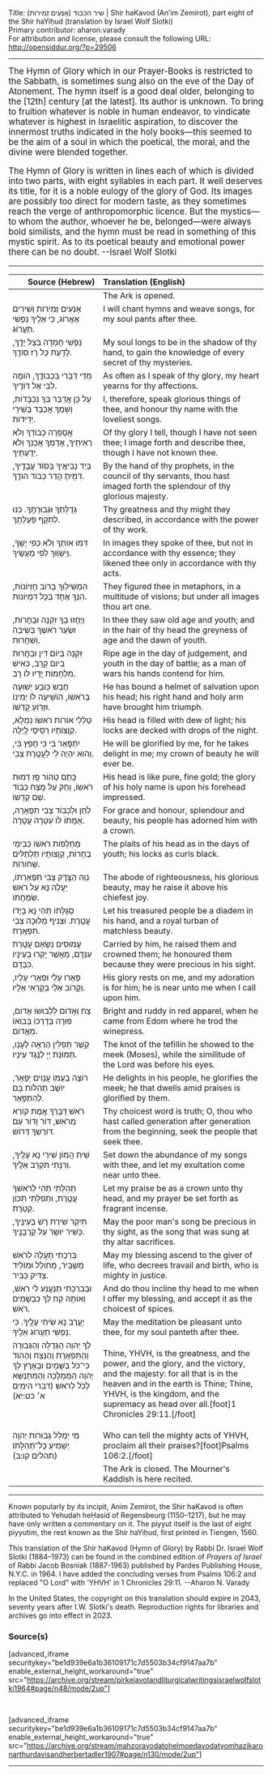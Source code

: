 <html>
<head></head>
<body>
Title: שיר הכבוד (אַנְעִים זְמִירוֹת)‏ | Shir haKavod (An’im Zemirot), part eight of the Shir haYiḥud (translation by Israel Wolf Slotki)<br />
Primary contributor: aharon.varady<br />
For attribution and license, please consult the following URL: <a href="http://opensiddur.org/?p=29506">http://opensiddur.org/?p=29506</a>
<p />
<hr />

<div class="english" style="font-size: 1.2em;">
The Hymn of Glory which in our Prayer-Books is restricted to the Sabbath, is sometimes sung also on the eve of the Day of Atonement. The hymn itself is a good deal older, belonging to the [12th] century [at the latest]. Its author is unknown. To bring to fruition whatever is noble in human endeavor, to vindicate whatever is highest in Israelitic aspiration, to discover the innermost truths indicated in the holy books—this seemed to be the aim of a soul in which the poetical, the moral, and the divine were blended together.

The Hymn of Glory is written in lines each of which is divided into two parts, with eight syllables in each part. It well deserves its title, for it is a noble eulogy of the glory of God. Its images are possibly too direct for modern taste, as they sometimes reach the verge of anthropomorphic licence. But the mystics—to whom the author, whoever he be, belonged—were always bold similists, and the hymn must be read in something of this mystic spirit. As to its poetical beauty and emotional power there can be no doubt. --Israel Wolf Slotki
</div>

<hr />

<table style="margin-left: auto;margin-right: auto;" class="draggable">
<thead><tr><th id="x" style="text-align: right;">Source (Hebrew)</th><th style="text-align: left;">Translation (English)</th></tr></thead>
<tbody>
<tr><td style="vertical-align:top;">
<div class="liturgy"><span lang="he">

</span></div></td>
 
<td style="vertical-align:top;">
<div class="english">
<span class="instruction">The Ark is opened.</span>
</div></td></tr>


<tr><td style="vertical-align:top;">
<div class="liturgy"><span lang="he">
אַנְעִים זְמִירוֹת וְשִׁירִים אֶאֱרוֹג, 
כִּי אֵלֶֽיךָ נַפְשִׁי תַעֲרוֹג.
</span></div></td>
 
<td style="vertical-align:top;">
<div class="english">
I will chant hymns and weave songs, 
for my soul pants after thee. 
</div></td></tr>


<tr><td style="vertical-align:top;">
<div class="liturgy"><span lang="he">
נַפְשִׁי חָמְדָה בְּצֵל יָדֶֽךָ, 
לָדַֽעַת כָּל רָז סוֹדֶֽךָ.
</span></div></td>
 
<td style="vertical-align:top;">
<div class="english">
My soul longs to be in the shadow of thy hand, 
to gain the knowledge of every secret of thy mysteries. 
</div></td></tr>


<tr><td style="vertical-align:top;">
<div class="liturgy"><span lang="he">
מִדֵּי דַבְּרִי בִּכְבוֹדֶֽךָ, 
הוֹמֶה לִבִּי אֶל דּוֹדֶֽיךָ.
</span></div></td>
 
<td style="vertical-align:top;">
<div class="english">
As often as I speak of thy glory, 
my heart yearns for thy affections.
</div></td></tr>


<tr><td style="vertical-align:top;">
<div class="liturgy"><span lang="he">
עַל כֵּן אֲדַבֵּר בְּךָ נִכְבָּדוֹת, 
וְשִׁמְךָ אֲכַבֵּד בְּשִׁירֵי יְדִידוֹת.
</span></div></td>
 
<td style="vertical-align:top;">
<div class="english">
I, therefore, speak glorious things of thee, 
and honour thy name with the loveliest songs. 
</div></td></tr>


<tr><td style="vertical-align:top;">
<div class="liturgy"><span lang="he">
<span class="acrostic">אֲ</span>סַפְּרָה כְבוֹדְךָ 
וְלֹא רְאִיתִֽיךָ, 
אֲדַמְּךָ אֲכַנְּךָ 
וְלֹא יְדַעְתִּֽיךָ.
</span></div></td>
 
<td style="vertical-align:top;">
<div class="english">
Of thy glory I tell, <span class="acrostic"> </span>
though I have not seen thee; 
I image forth and describe thee, 
though I have not known thee.  
</div></td></tr>


<tr><td style="vertical-align:top;">
<div class="liturgy"><span lang="he">
<span class="acrostic">בְּ</span>יַד נְבִיאֶֽיךָ 
בְּסוֹד עֲבָדֶֽיךָ, 
דִּמִּֽיתָ הֲדַר 
כְבוֹד הוֹדֶֽךָ.
</span></div></td>
 
<td style="vertical-align:top;">
<div class="english">
By the hand of thy prophets, <span class="acrostic"> </span>
in the council of thy servants, 
thou hast imaged forth the splendour 
of thy glorious majesty.
</div></td></tr>


<tr><td style="vertical-align:top;">
<div class="liturgy"><span lang="he">
<span class="acrostic">גְּ</span>דֻלָּתְךָ וּגְבוּרָתֶֽךָ. 
כִּנּוּ לְתֹֽקֶף פְּעֻלָּתֶֽךָ.
</span></div></td>
 
<td style="vertical-align:top;">
<div class="english">
Thy greatness and thy might they described, <span class="acrostic"> </span>
in accordance with the power of thy work.  
</div></td></tr>


<tr><td style="vertical-align:top;">
<div class="liturgy"><span lang="he">
<span class="acrostic">דִּ</span>מּוּ אוֹתְךָ 
וְלֹא כְפִי יֶשְׁךָ, 
וַיְשַׁוּֽוּךָ 
לְפִי מַעֲשֶֽׂיךָ.
</span></div></td>
 
<td style="vertical-align:top;">
<div class="english">
In images they spoke of thee,  <span class="acrostic"> </span>
but not in accordance with thy essence; 
they likened thee only 
in accordance with thy acts.
</div></td></tr>


<tr><td style="vertical-align:top;">
<div class="liturgy"><span lang="he">
<span class="acrostic">הִ</span>מְשִׁילֽוּךָ 
בְּרוֹב חֶזְיוֹנוֹת, 
הִנְּךָ אֶחָד בְּכָל דִּמְיוֹנוֹת.
</span></div></td>
 
<td style="vertical-align:top;">
<div class="english">
They figured thee in metaphors, <span class="acrostic"> </span>
in a multitude of visions; 
but under all images thou art one. 
</div></td></tr>


<tr><td style="vertical-align:top;">
<div class="liturgy"><span lang="he">
<span class="acrostic">וַ</span>יֶּחֱזוּ בְךָ זִקְנָה וּבַחֲרוּת, 
וּשְׂעַר רֹאשְׁךָ 
בְּשֵׂיבָה וְשַׁחֲרוּת.
</span></div></td>
 
<td style="vertical-align:top;">
<div class="english">
In thee they saw old age and youth;  <span class="acrostic"> </span>
and in the hair of thy head 
the greyness of age and the dawn of youth. 
</div></td></tr>


<tr><td style="vertical-align:top;">
<div class="liturgy"><span lang="he">
<span class="acrostic">זִ</span>קְנָה בְּיוֹם דִּין 
וּבַחֲרוּת בְּיוֹם קְרָב, 
כְּאִישׁ מִלְחָמוֹת יָדָיו לוֹ רָב.
</span></div></td>
 
<td style="vertical-align:top;">
<div class="english">
Ripe age in the day of judgement, <span class="acrostic"> </span>
and youth in the day of battle; 
as a man of wars his hands contend for him.
</div></td></tr>


<tr><td style="vertical-align:top;">
<div class="liturgy"><span lang="he">
<span class="acrostic">חָ</span>בַשׁ כּֽוֹבַע יְשׁוּעָה בְּרֹאשוֹ, 
הוֹשִֽׁיעָה לּוֹ יְמִינוֹ 
וּזְרֽוֹעַ קָדְשׁוֹ.
</span></div></td>
 
<td style="vertical-align:top;">
<div class="english">
He has bound a helmet of salvation upon his head; <span class="acrostic"> </span>
his right hand and holy arm 
have brought him triumph.
</div></td></tr>


<tr><td style="vertical-align:top;">
<div class="liturgy"><span lang="he">
<span class="acrostic">טַ</span>לְלֵי אוֹרוֹת רֹאשוֹ נִמְלָא, 
קְוֻצּוֹתָיו 
רְסִֽיסֵי לָֽיְלָה.
</span></div></td>
 
<td style="vertical-align:top;">
<div class="english">
His head is filled with dew of light; <span class="acrostic"> </span>
his locks are decked 
with drops of the night.
</div></td></tr>


<tr><td style="vertical-align:top;">
<div class="liturgy"><span lang="he">
<span class="acrostic">יִ</span>תְפָּאֵר בִּי 
כִּי חָפֵץ בִּי, 
וְהוּא יִהְיֶה לִי לַעֲטֶֽרֶת צְבִי.
</span></div></td>
 
<td style="vertical-align:top;">
<div class="english">
He will be glorified by me, <span class="acrostic"> </span>
for he takes delight in me; 
my crown of beauty he will ever be.
</div></td></tr>


<tr><td style="vertical-align:top;">
<div class="liturgy"><span lang="he">
<span class="acrostic">כֶּֽ</span>תֶם טָהוֹר פָּז דְּמוּת רֹאשוֹ, 
וְחַק עַל מֵֽצַח כְּבוֹד שֵׁם קָדְשׁוֹ.
</span></div></td>
 
<td style="vertical-align:top;">
<div class="english">
His head is like pure, fine gold; <span class="acrostic"> </span>
the glory of his holy name is upon his forehead impressed.
</div></td></tr>


<tr><td style="vertical-align:top;">
<div class="liturgy"><span lang="he">
<span class="acrostic">לְ</span>חֵן וּלְכָבוֹד 
צְבִי תִפְאָרָה, 
אֻמָּתוֹ לוֹ עִטְּרָה עֲטָרָה.
</span></div></td>
 
<td style="vertical-align:top;">
<div class="english">
For grace and honour, <span class="acrostic"> </span>
splendour and beauty, 
his people has adorned him with a crown. 
</div></td></tr>


<tr><td style="vertical-align:top;">
<div class="liturgy"><span lang="he">
<span class="acrostic">מַ</span>חְלְפוֹת רֹאשוֹ 
כְּבִימֵי בְחֻרוֹת, 
קְוֻצּוֹתָיו תַּלְתַּלִּים שְׁחוֹרוֹת.
</span></div></td>
 
<td style="vertical-align:top;">
<div class="english">
The plaits of his head 
as in the days of youth; <span class="acrostic"> </span>
his locks as curls black. 
</div></td></tr>


<tr><td style="vertical-align:top;">
<div class="liturgy"><span lang="he">
<span class="acrostic">נְ</span>וֵה הַצֶּֽדֶק 
צְבִי תִפְאַרְתּוֹ, 
יַעֲלֶה נָּא עַל רֹאש שִׂמְחָתוֹ.
</span></div></td>
 
<td style="vertical-align:top;">
<div class="english">
The abode of righteousness, <span class="acrostic"> </span>
his glorious beauty, 
may he raise it above his chiefest joy. 
</div></td></tr>


<tr><td style="vertical-align:top;">
<div class="liturgy"><span lang="he">
<span class="acrostic">סְ</span>גֻלָּתוֹ תְּהִי נָא 
בְיָדוֹ עֲטֶֽרֶת. 
וּצְנִיף מְלוּכָה צְבִי תִפְאֶֽרֶת.
</span></div></td>
 
<td style="vertical-align:top;">
<div class="english">
Let his treasured people <span class="acrostic"> </span>
be a diadem in his hand, 
and a royal turban of matchless beauty. 
</div></td></tr>


<tr><td style="vertical-align:top;">
<div class="liturgy"><span lang="he">
<span class="acrostic">עֲ</span>מוּסִים נְשָׂאָם 
עֲטֶֽרֶת עִנְּדָם, 
מֵאֲשֶׁר יָקְרוּ 
בְעֵינָיו כִּבְּדָם.
</span></div></td>
 
<td style="vertical-align:top;">
<div class="english">
Carried by him, <span class="acrostic"> </span>
he raised them and crowned them; 
he honoured them 
because they were precious in his sight. 
</div></td></tr>


<tr><td style="vertical-align:top;">
<div class="liturgy"><span lang="he">
<span class="acrostic">פְּ</span>אֵרוֹ עָלַי 
וּפְאֵרִי עָלָיו, 
וְקָרוֹב אֵלַי בְּקָרְאִי אֵלָיו.
</span></div></td>
 
<td style="vertical-align:top;">
<div class="english">
His glory rests on me, <span class="acrostic"> </span>
and my adoration is for him; 
he is near unto me when I call upon him. 
</div></td></tr>


<tr><td style="vertical-align:top;">
<div class="liturgy"><span lang="he">
<span class="acrostic">צַ</span>ח וְאָדוֹם 
לִלְבוּשׁוֹ אָדוֹם, 
פּוּרָה בְּדָרְכוֹ בְּבוֹאוֹ מֵאֱדוֹם.
</span></div></td>
 
<td style="vertical-align:top;">
<div class="english">
Bright and ruddy<span class="acrostic"> </span>
in red apparel, 
when he came from Edom where he trod the winepress. 
</div></td></tr>


<tr><td style="vertical-align:top;">
<div class="liturgy"><span lang="he">
<span class="acrostic">קֶֽ</span>שֶׁר תְּפִלִּין 
הֶרְאָה לֶעָנָו, 
תְּמוּנַת יְיָ 
לְנֶֽגֶד עֵינָיו.
</span></div></td>
 
<td style="vertical-align:top;">
<div class="english">
The knot of the tefillin <span class="acrostic"> </span>
he showed to the meek (Moses), 
while the similitude of the Lord 
was before his eyes. 
</div></td></tr>


<tr><td style="vertical-align:top;">
<div class="liturgy"><span lang="he">
<span class="acrostic">ר</span>וֹצֶה בְעַמּוֹ 
עֲנָוִים יְפָאֵר, 
יוֹשֵׁב תְּהִלּוֹת 
בָּם לְהִתְפָּאֵר.
</span></div></td>
 
<td style="vertical-align:top;">
<div class="english">
He delights in his people, <span class="acrostic"> </span>
he glorifies the meek; 
he that dwells amid praises 
is glorified by them. 
</div></td></tr>


<tr><td style="vertical-align:top;">
<div class="liturgy"><span lang="he">
רֹאשׁ דְּבָרְךָ אֱמֶת 
קוֹרֵא מֵרֹאשׁ, דּוֹר וָדוֹר 
עַם דּוֹרֶשְׁךָ דְּרוֹשׁ.
</span></div></td>
 
<td style="vertical-align:top;">
<div class="english">
Thy choicest word is truth; 
O, thou who hast called generation after generation from the beginning, 
seek the people that seek thee. 
</div></td></tr>


<tr><td style="vertical-align:top;">
<div class="liturgy"><span lang="he">
<span class="acrostic">שִׁ</span>ית הֲמוֹן 
שִׁירַי נָא עָלֶֽיךָ, 
וְרִנָּתִי 
תִּקְרַב אֵלֶֽיךָ.
</span></div></td>
 
<td style="vertical-align:top;">
<div class="english">
Set down the abundance <span class="acrostic"> </span>
of my songs with thee, 
and let my exultation 
come near unto thee. 
</div></td></tr>


<tr><td style="vertical-align:top;">
<div class="liturgy"><span lang="he">
<span class="acrostic">תְּ</span>הִלָּתִי תְּהִי 
לְרֹאשׁךָ עֲטֶֽרֶת, 
וּתְפִלָּתִי 
תִּכּוֹן קְטֹֽרֶת.
</span></div></td>
 
<td style="vertical-align:top;">
<div class="english">
Let my praise <span class="acrostic"> </span>
be as a crown unto thy head, 
and my prayer 
be set forth as fragrant incense. 
</div></td></tr>


<tr><td style="vertical-align:top;">
<div class="liturgy"><span lang="he">
תִּיקַר שִׁירַת רָשׁ בְּעֵינֶֽיךָ, 
כַּשִּׁיר יוּשַׁר עַל קָרְבָּנֶֽיךָ.
</span></div></td>
 
<td style="vertical-align:top;">
<div class="english">
May the poor man's song be precious in thy sight, 
as the song that was sung at thy altar sacrifices. 
</div></td></tr>


<tr><td style="vertical-align:top;">
<div class="liturgy"><span lang="he">
בִּרְכָתִי תַעֲלֶה לְרֹאשׁ מַשְבִּיר, 
מְחוֹלֵל וּמוֹלִיד 
צַדִּיק כַּבִּיר.
</span></div></td>
 
<td style="vertical-align:top;">
<div class="english">
May my blessing ascend to the giver of life, 
who decrees travail and birth, 
who is mighty in justice.
</div></td></tr>


<tr><td style="vertical-align:top;">
<div class="liturgy"><span lang="he">
וּבְבִרְכָתִי תְנַעֲנַע לִי רֹאשׁ, 
וְאוֹתָהּ קַח לְךָ כִּבְשָׂמִים רֹאשׁ.
</span></div></td>
 
<td style="vertical-align:top;">
<div class="english">
And do thou incline thy head to me when I offer my blessing, 
and accept it as the choicest of spices. 
</div></td></tr>


<tr><td style="vertical-align:top;">
<div class="liturgy"><span lang="he">
יֶעֱרַב נָא שִׂיחִי עָלֶֽיךָ. 
כִּי נַפְשִׁי תַעֲרוֹג אֵלֶֽיךָ.
</span></div></td>
 
<td style="vertical-align:top;">
<div class="english">
May the meditation be pleasant unto thee, 
for my soul panteth after thee.
</div></td></tr>


<tr><td style="vertical-align:top;">
<div class="liturgy"><span lang="he">
לְךָ יְהוָה הַגְּדֻלָּה וְהַגְּבוּרָה 
וְהַתִּפְאֶרֶת וְהַנֵּצַח וְהַהוֹד 
כִּי־כֹל בַּשָּׁמַיִם וּבָאָרֶץ 
לְךָ יְהוָה הַמַּמְלָכָה 
וְהַמִּתְנַשֵּׂא לְכֹל לְרֹאשׁ׃ <span class="citation">(דברי הימים א׳ כט:יא)</span>
</span></div></td>
 
<td style="vertical-align:top;">
<div class="english">

Thine, YHVH, is the greatness, and the power, 
and the glory, and the victory, and the majesty: 
for all that is in the heaven and in the earth is Thine; 
Thine, YHVH, is the kingdom, 
and the supremacy as head over all.[foot]1 Chronicles 29:11.[/foot]
</div></td></tr>


<tr><td style="vertical-align:top;">
<div class="liturgy"><span lang="he">
מִי יְמַלֵּל גְּבוּרוֹת יְהוָה 
יַשְׁמִיעַ כָּל־תְּהִלָּתוֹ׃ <span class="citation">(תהלים קו:ב)</span>
</span></div></td>
 
<td style="vertical-align:top;">
<div class="english">
Who can tell the mighty acts of YHVH, 
proclaim all their praises?[foot]Psalms 106:2.[/foot]
</div></td></tr>


<tr><td style="vertical-align:top;">
<div class="liturgy"><span lang="he">

</span></div></td>
 
<td style="vertical-align:top;">
<div class="english">
<span class="instruction">The Ark is closed.
The Mourner's Ḳaddish is here recited.</span>
</div></td></tr>
</tbody></table>

<hr />

Known popularly by its incipit, Anim Zemirot, the Shir haKavod is often attributed to Yehudah heḤasid of Regensbeurg (1150–1217), but he may have only written a commentary on it. The piyyut itself is the last of eight piyyutim, the rest known as the Shir haYiḥud, first printed in Tiengen, 1560.

This translation of the Shir haKavod (Hymn of Glory) by Rabbi Dr. Israel Wolf Slotki (1884–1973) can be found in the combined edition of <em>Prayers of Israel</em> of Rabbi Jacob Bosniak (1887-1963) published by Pardes Publishing House, N.Y.C. in 1964. I have added the concluding verses from Psalms 106:2 and replaced "O Lord" with 'YHVH' in 1 Chronicles 29:11. --Aharon N. Varady

In the United States, the copyright on this translation should expire in 2043, seventy years after I.W. Slotki's death. Reproduction rights for libraries and archives go into effect in 2023.

<h3>Source(s)</h3>

[advanced_iframe securitykey="be1d939e6a1b36109171c7d5503b34cf9147aa7b" enable_external_height_workaround="true" src="https://archive.org/stream/pirkeiavotandliturgicalwritingsisraelwolfslotki1964#page/n48/mode/2up"]

&nbsp;

[advanced_iframe securitykey="be1d939e6a1b36109171c7d5503b34cf9147aa7b" enable_external_height_workaround="true" src="https://archive.org/stream/mahzoravodatohelmoedavodatyomhazikaronarthurdavisandherbertadler1907#page/n130/mode/2up"]

<hr />

&nbsp;
</body>
</html>